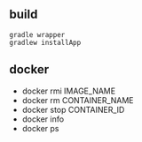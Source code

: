 ## build
    gradle wrapper
    gradlew installApp

## docker

 * docker rmi IMAGE_NAME 
 * docker rm CONTAINER_NAME
 * docker stop CONTAINER_ID
 * docker info
 * docker ps

